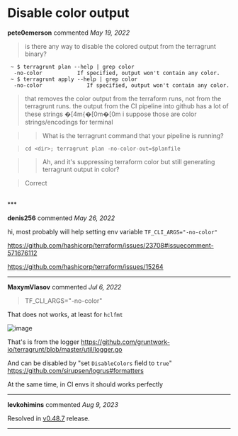 # Disable color output

**pete0emerson** commented *May 19, 2022*

> is there any way to disable the colored output from the terragrunt binary?

```
 ~ $ terragrunt plan --help | grep color
  -no-color           If specified, output won't contain any color.
 ~ $ terragrunt apply --help | grep color
  -no-color              If specified, output won't contain any color.
```

> that removes the color output from the terraform runs, not from the terragrunt runs.
> the output from the CI pipeline into github has a lot of these strings �[4m{�[0m�[0m i suppose those are color strings/encodings for terminal

>> What is the terragrunt command that your pipeline is running?


> `cd <dir>; terragrunt plan -no-color-out=$planfile`

>> Ah, and it's suppressing terraform color but still generating terragrunt output in color?

> Correct
<br />
***


**denis256** commented *May 26, 2022*

hi,
most probably will help setting env variable `TF_CLI_ARGS="-no-color"` 

https://github.com/hashicorp/terraform/issues/23708#issuecomment-571676112

https://github.com/hashicorp/terraform/issues/15264

***

**MaxymVlasov** commented *Jul 6, 2022*

>TF_CLI_ARGS="-no-color"

That does not works, at least for `hclfmt`

![image](https://user-images.githubusercontent.com/11096782/177538000-19350287-9d74-42eb-9846-2238df1dd058.png)


That's is from the logger
https://github.com/gruntwork-io/terragrunt/blob/master/util/logger.go

And can be disabled by "set `DisableColors` field to `true`"
https://github.com/sirupsen/logrus#formatters


At the same time, in CI envs it should works perfectly


***

**levkohimins** commented *Aug 9, 2023*

Resolved in [v0.48.7](https://github.com/gruntwork-io/terragrunt/releases/tag/v0.48.7) release.
***

